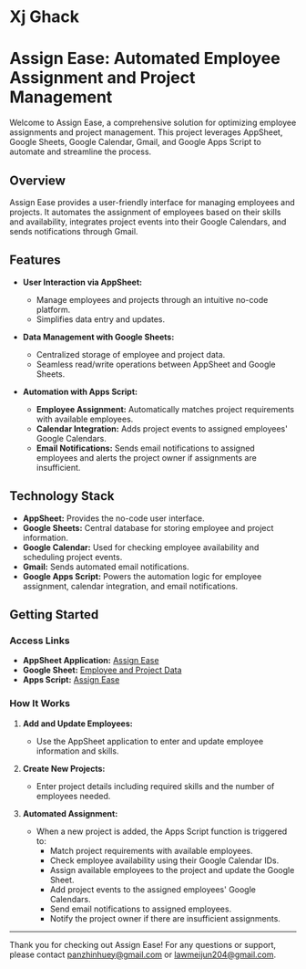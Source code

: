 # Xj Ghack

# Assign Ease: Automated Employee Assignment and Project Management

Welcome to Assign Ease, a comprehensive solution for optimizing employee assignments and project management. This project leverages AppSheet, Google Sheets, Google Calendar, Gmail, and Google Apps Script to automate and streamline the process.

## Overview

Assign Ease provides a user-friendly interface for managing employees and projects. It automates the assignment of employees based on their skills and availability, integrates project events into their Google Calendars, and sends notifications through Gmail.

## Features

- **User Interaction via AppSheet:**
  - Manage employees and projects through an intuitive no-code platform.
  - Simplifies data entry and updates.

- **Data Management with Google Sheets:**
  - Centralized storage of employee and project data.
  - Seamless read/write operations between AppSheet and Google Sheets.

- **Automation with Apps Script:**
  - **Employee Assignment:** Automatically matches project requirements with available employees.
  - **Calendar Integration:** Adds project events to assigned employees' Google Calendars.
  - **Email Notifications:** Sends email notifications to assigned employees and alerts the project owner if assignments are insufficient.

## Technology Stack

- **AppSheet:** Provides the no-code user interface.
- **Google Sheets:** Central database for storing employee and project information.
- **Google Calendar:** Used for checking employee availability and scheduling project events.
- **Gmail:** Sends automated email notifications.
- **Google Apps Script:** Powers the automation logic for employee assignment, calendar integration, and email notifications.

## Getting Started

### Access Links

- **AppSheet Application:** [Assign Ease](https://www.appsheet.com/start/fb525c84-50d7-4550-a600-29412872fc48)
- **Google Sheet:** [Employee and Project Data](https://docs.google.com/spreadsheets/d/1m30iuAC4l4sbWMW9UBX_VTdNvZH5Vt_TvABaCUs6irw/edit?usp=sharing)
- **Apps Script:** [Assign Ease](https://script.google.com/d/1A6LbAX4ggzXsS6QmyXdwAl-TG4RBqiZvVg7nGncLoGXNBjMGZtfCKRgp/edit?usp=sharing)

### How It Works

1. **Add and Update Employees:**
   - Use the AppSheet application to enter and update employee information and skills.
   
2. **Create New Projects:**
   - Enter project details including required skills and the number of employees needed.

3. **Automated Assignment:**
   - When a new project is added, the Apps Script function is triggered to:
     - Match project requirements with available employees.
     - Check employee availability using their Google Calendar IDs.
     - Assign available employees to the project and update the Google Sheet.
     - Add project events to the assigned employees' Google Calendars.
     - Send email notifications to assigned employees.
     - Notify the project owner if there are insufficient assignments.

---

Thank you for checking out Assign Ease! For any questions or support, please contact [panzhinhuey@gmail.com](mailto:panzhinhuey@gmail.com) or [lawmeijun204@gmail.com](mailto:lawmeijun204@gmail.com).
